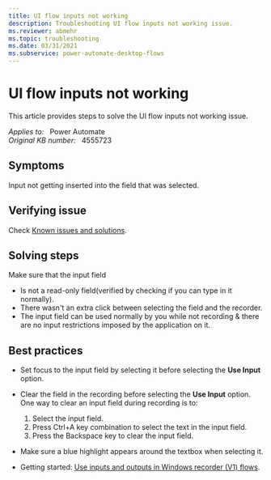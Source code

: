 ```yaml
---
title: UI flow inputs not working
description: Troubleshooting UI flow inputs not working issue.
ms.reviewer: abmehr
ms.topic: troubleshooting
ms.date: 03/31/2021
ms.subservice: power-automate-desktop-flows
---
```

# UI flow inputs not working

This article provides steps to solve the UI flow inputs not working issue.

_Applies to:_ &nbsp; Power Automate  
_Original KB number:_ &nbsp; 4555723

## Symptoms

Input not getting inserted into the field that was selected.

## Verifying issue

Check [Known issues and solutions](/power-automate/desktop-flows/create-desktop#known-issues-and-solutions).

## Solving steps

Make sure that the input field

- Is not a read-only field(verified by checking if you can type in it normally).
- There wasn't an extra click between selecting the field and the recorder.
- The input field can be used normally by you while not recording & there are no input restrictions imposed by the application on it.

## Best practices

- Set focus to the input field by selecting it before selecting the **Use Input** option.
- Clear the field in the recording before selecting the **Use Input** option. One way to clear an input field during recording is to:

    1. Select the input field.
    2. Press Ctrl+A key combination to select the text in the input field.
    3. Press the Backspace key to clear the input field.
- Make sure a blue highlight appears around the textbox when selecting it.
- Getting started: [Use inputs and outputs in Windows recorder (V1) flows](/power-automate/desktop-flows/inputs-outputs-desktop).

